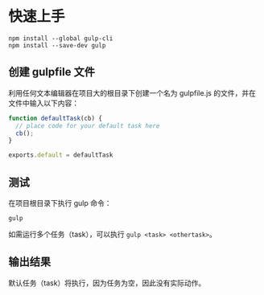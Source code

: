 # 快速上手
```
npm install --global gulp-cli
npm install --save-dev gulp
```
## 创建 gulpfile 文件[​](https://www.gulpjs.com.cn/docs/getting-started/quick-start#%E5%88%9B%E5%BB%BA-gulpfile-%E6%96%87%E4%BB%B6 "Direct link to 创建 gulpfile 文件")

利用任何文本编辑器在项目大的根目录下创建一个名为 gulpfile.js 的文件，并在文件中输入以下内容：

```javascript
function defaultTask(cb) {
  // place code for your default task here
  cb();
}

exports.default = defaultTask
```

## 测试

在项目根目录下执行 gulp 命令：

```
gulp
```

如需运行多个任务（task），可以执行 `gulp <task> <othertask>`。

## 输出结果

默认任务（task）将执行，因为任务为空，因此没有实际动作。
